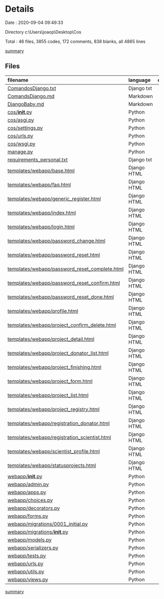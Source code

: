 # Details

Date : 2020-09-04 09:49:33

Directory c:\Users\joaop\Desktop\Cos

Total : 46 files,  3855 codes, 172 comments, 838 blanks, all 4865 lines

[summary](results.md)

## Files
| filename | language | code | comment | blank | total |
| :--- | :--- | ---: | ---: | ---: | ---: |
| [ComandosDjango.txt](/ComandosDjango.txt) | Django txt | 25 | 0 | 18 | 43 |
| [ComandsDjango.md](/ComandsDjango.md) | Markdown | 19 | 0 | 18 | 37 |
| [DjangoBaby.md](/DjangoBaby.md) | Markdown | 208 | 0 | 116 | 324 |
| [cos/__init__.py](/cos/__init__.py) | Python | 3 | 0 | 0 | 3 |
| [cos/asgi.py](/cos/asgi.py) | Python | 4 | 8 | 5 | 17 |
| [cos/settings.py](/cos/settings.py) | Python | 89 | 26 | 37 | 152 |
| [cos/urls.py](/cos/urls.py) | Python | 25 | 15 | 5 | 45 |
| [cos/wsgi.py](/cos/wsgi.py) | Python | 4 | 8 | 5 | 17 |
| [manage.py](/manage.py) | Python | 15 | 2 | 5 | 22 |
| [requirements_personal.txt](/requirements_personal.txt) | Django txt | 46 | 0 | 0 | 46 |
| [templates/webapp/base.html](/templates/webapp/base.html) | Django HTML | 172 | 0 | 22 | 194 |
| [templates/webapp/faq.html](/templates/webapp/faq.html) | Django HTML | 190 | 0 | 12 | 202 |
| [templates/webapp/generic_register.html](/templates/webapp/generic_register.html) | Django HTML | 79 | 0 | 15 | 94 |
| [templates/webapp/index.html](/templates/webapp/index.html) | Django HTML | 304 | 0 | 44 | 348 |
| [templates/webapp/login.html](/templates/webapp/login.html) | Django HTML | 71 | 0 | 11 | 82 |
| [templates/webapp/password_change.html](/templates/webapp/password_change.html) | Django HTML | 17 | 0 | 4 | 21 |
| [templates/webapp/password_reset.html](/templates/webapp/password_reset.html) | Django HTML | 60 | 0 | 10 | 70 |
| [templates/webapp/password_reset_complete.html](/templates/webapp/password_reset_complete.html) | Django HTML | 56 | 0 | 10 | 66 |
| [templates/webapp/password_reset_confirm.html](/templates/webapp/password_reset_confirm.html) | Django HTML | 68 | 0 | 11 | 79 |
| [templates/webapp/password_reset_done.html](/templates/webapp/password_reset_done.html) | Django HTML | 45 | 0 | 13 | 58 |
| [templates/webapp/profile.html](/templates/webapp/profile.html) | Django HTML | 223 | 0 | 16 | 239 |
| [templates/webapp/project_confirm_delete.html](/templates/webapp/project_confirm_delete.html) | Django HTML | 70 | 0 | 11 | 81 |
| [templates/webapp/project_detail.html](/templates/webapp/project_detail.html) | Django HTML | 184 | 0 | 21 | 205 |
| [templates/webapp/project_donator_list.html](/templates/webapp/project_donator_list.html) | Django HTML | 132 | 0 | 19 | 151 |
| [templates/webapp/project_finishing.html](/templates/webapp/project_finishing.html) | Django HTML | 64 | 0 | 17 | 81 |
| [templates/webapp/project_form.html](/templates/webapp/project_form.html) | Django HTML | 130 | 0 | 13 | 143 |
| [templates/webapp/project_list.html](/templates/webapp/project_list.html) | Django HTML | 165 | 0 | 19 | 184 |
| [templates/webapp/project_registry.html](/templates/webapp/project_registry.html) | Django HTML | 70 | 0 | 16 | 86 |
| [templates/webapp/registration_donator.html](/templates/webapp/registration_donator.html) | Django HTML | 76 | 0 | 11 | 87 |
| [templates/webapp/registration_scientist.html](/templates/webapp/registration_scientist.html) | Django HTML | 87 | 0 | 14 | 101 |
| [templates/webapp/scientist_profile.html](/templates/webapp/scientist_profile.html) | Django HTML | 121 | 0 | 18 | 139 |
| [templates/webapp/statusprojects.html](/templates/webapp/statusprojects.html) | Django HTML | 175 | 0 | 25 | 200 |
| [webapp/__init__.py](/webapp/__init__.py) | Python | 0 | 0 | 1 | 1 |
| [webapp/admin.py](/webapp/admin.py) | Python | 7 | 1 | 1 | 9 |
| [webapp/apps.py](/webapp/apps.py) | Python | 3 | 0 | 3 | 6 |
| [webapp/choices.py](/webapp/choices.py) | Python | 20 | 0 | 2 | 22 |
| [webapp/decorators.py](/webapp/decorators.py) | Python | 44 | 4 | 5 | 53 |
| [webapp/forms.py](/webapp/forms.py) | Python | 78 | 11 | 34 | 123 |
| [webapp/migrations/0001_initial.py](/webapp/migrations/0001_initial.py) | Python | 74 | 1 | 7 | 82 |
| [webapp/migrations/__init__.py](/webapp/migrations/__init__.py) | Python | 0 | 0 | 1 | 1 |
| [webapp/models.py](/webapp/models.py) | Python | 65 | 17 | 23 | 105 |
| [webapp/serializers.py](/webapp/serializers.py) | Python | 14 | 3 | 12 | 29 |
| [webapp/tests.py](/webapp/tests.py) | Python | 1 | 1 | 2 | 4 |
| [webapp/urls.py](/webapp/urls.py) | Python | 40 | 1 | 9 | 50 |
| [webapp/utils.py](/webapp/utils.py) | Python | 6 | 2 | 3 | 11 |
| [webapp/views.py](/webapp/views.py) | Python | 506 | 72 | 174 | 752 |

[summary](results.md)